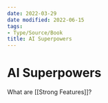 ```yaml
---
date: 2022-03-29
date modified: 2022-06-15
tags:
- Type/Source/Book
title: AI Superpowers
---
```


# AI Superpowers
What are [[Strong Features]]?